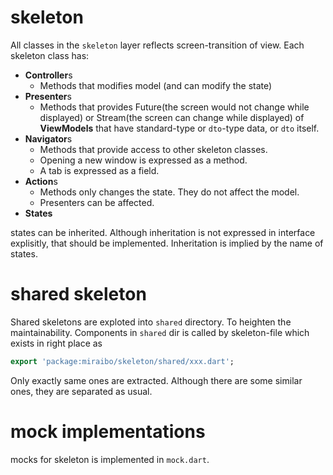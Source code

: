 # skeleton

All classes in the `skeleton` layer reflects screen-transition of view.
Each skeleton class has:

- **Controller**s
  - Methods that modifies model (and can modify the state)
- **Presenter**s
  - Methods that provides Future(the screen would not change while displayed) or Stream(the screen can change while displayed) of **ViewModels** that have standard-type or `dto`-type data, or `dto` itself.
- **Navigator**s
  - Methods that provide access to other skeleton classes.
  - Opening a new window is expressed as a method.
  - A tab is expressed as a field.
- **Action**s
  - Methods only changes the state. They do not affect the model.
  - Presenters can be affected.
- **States**

states can be inherited. Although inheritation is not expressed in interface explisitly, that should be implemented.
Inheritation is implied by the name of states.

# shared skeleton

Shared skeletons are exploted into `shared` directory. To heighten the maintainability.
Components in `shared` dir is called by skeleton-file which exists in right place as

```dart
export 'package:miraibo/skeleton/shared/xxx.dart';
```

Only exactly same ones are extracted.
Although there are some similar ones, they are separated as usual.

# mock implementations

mocks for skeleton is implemented in `mock.dart`.
